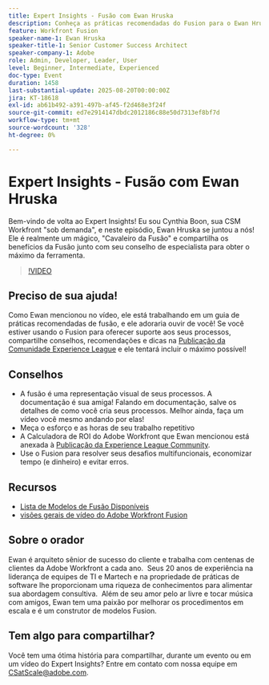 ```yaml
---
title: Expert Insights - Fusão com Ewan Hruska
description: Conheça as práticas recomendadas do Fusion para o Ewan Hruska. Descubra como documentar, otimizar e dimensionar workflows com o Adobe Workfront Fusion para obter eficiência.
feature: Workfront Fusion
speaker-name-1: Ewan Hruska
speaker-title-1: Senior Customer Success Architect
speaker-company-1: Adobe
role: Admin, Developer, Leader, User
level: Beginner, Intermediate, Experienced
doc-type: Event
duration: 1458
last-substantial-update: 2025-08-20T00:00:00Z
jira: KT-18618
exl-id: ab61b492-a391-497b-af45-f2d468e3f24f
source-git-commit: ed7e2914147dbdc2012186c88e50d7313ef8bf7d
workflow-type: tm+mt
source-wordcount: '328'
ht-degree: 0%

---
```


# Expert Insights - Fusão com Ewan Hruska

Bem-vindo de volta ao Expert Insights!  Eu sou Cynthia Boon, sua CSM Workfront &quot;sob demanda&quot;, e neste episódio, Ewan Hruska se juntou a nós! Ele é realmente um mágico, &quot;Cavaleiro da Fusão&quot; e compartilha os benefícios da Fusão junto com seu conselho de especialista para obter o máximo da ferramenta.

>[!VIDEO](https://video.tv.adobe.com/v/3469896/?learn=on&enablevpops)

## Preciso de sua ajuda!

Como Ewan mencionou no vídeo, ele está trabalhando em um guia de práticas recomendadas de fusão, e ele adoraria ouvir de você!  Se você estiver usando o Fusion para oferecer suporte aos seus processos, compartilhe conselhos, recomendações e dicas na [Publicação da Comunidade Experience League](https://experienceleaguecommunities.adobe.com/t5/workfront-discussions/video-february-2024-workfront-expert-insights-fusion-with-ewan/td-p/657114?profile.language=pt) e ele tentará incluir o máximo possível!

## Conselhos

* A fusão é uma representação visual de seus processos. A documentação é sua amiga! Falando em documentação, salve os detalhes de como você cria seus processos.  Melhor ainda, faça um vídeo você mesmo andando por elas!
* Meça o esforço e as horas de seu trabalho repetitivo
* A Calculadora de ROI do Adobe Workfront que Ewan mencionou está anexada à [Publicação da Experience League Community](https://experienceleaguecommunities.adobe.com/t5/workfront-discussions/video-february-2024-workfront-expert-insights-fusion-with-ewan/td-p/657114?profile.language=pt).
* Use o Fusion para resolver seus desafios multifuncionais, economizar tempo (e dinheiro) e evitar erros.

## Recursos

* [Lista de Modelos de Fusão Disponíveis](https://experienceleague.adobe.com/docs/workfront/using/adobe-workfront-fusion/scenarios-in-fusion/fusion-scenario-templates/currently-available-fusion-templates.html?lang=pt-BR)
* [visões gerais de vídeo do Adobe Workfront Fusion](https://experienceleague.adobe.com/docs/workfront/using/adobe-workfront-fusion/get-started-with-workfront-fusion/fusion-basics-videos.html?lang=pt-BR)

## Sobre o orador

Ewan é arquiteto sênior de sucesso do cliente e trabalha com centenas de clientes da Adobe Workfront a cada ano.  Seus 20 anos de experiência na liderança de equipes de TI e Martech e na propriedade de práticas de software lhe proporcionam uma riqueza de conhecimentos para alimentar sua abordagem consultiva.  Além de seu amor pelo ar livre e tocar música com amigos, Ewan tem uma paixão por melhorar os procedimentos em escala e é um construtor de modelos Fusion.

## Tem algo para compartilhar?

Você tem uma ótima história para compartilhar, durante um evento ou em um vídeo do Expert Insights? Entre em contato com nossa equipe em [CSatScale@adobe.com](mailto:CSatScale@adobe.com).
